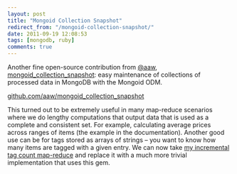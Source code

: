 ```yaml
---
layout: post
title: "Mongoid Collection Snapshot"
redirect_from: "/mongoid-collection-snapshot/"
date: 2011-09-19 12:08:53
tags: [mongodb, ruby]
comments: true
---
```

Another fine open-source contribution from [@aaw](https://github.com/aaw), [mongoid_collection_snapshot](https://github.com/aaw/mongoid_collection_snapshot): easy maintenance of collections of processed data in MongoDB with the Mongoid ODM.

[github.com/aaw/mongoid_collection_snapshot](https://github.com/aaw/mongoid_collection_snapshot)

This turned out to be extremely useful in many map-reduce scenarios where we do lengthy computations that output data that is used as a complete and consistent set. For example, calculating average prices across ranges of items (the example in the documentation). Another good use can be for tags stored as arrays of strings – you want to know how many items are tagged with a given entry. We can now take [my incremental tag count map-reduce](/improving-tags-mapreduce-with-mongodb-18x) and replace it with a much more trivial implementation that uses this gem.
